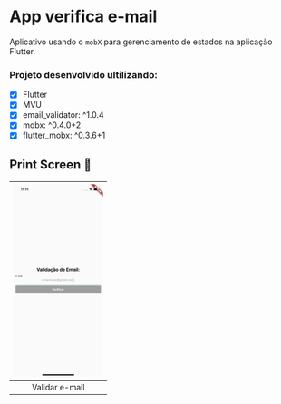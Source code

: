 # App verifica e-mail
 Aplicativo usando o `mobX` para gerenciamento de estados na aplicação Flutter.
 
  ### Projeto desenvolvido ultilizando:
  - [x] Flutter
  - [x] MVU
  - [x] email_validator: ^1.0.4
  - [x] mobx: ^0.4.0+2
  - [x] flutter_mobx: ^0.3.6+1
  
 ## Print Screen :foggy:

| ![mobx](printscreen/mobxImge.png) |
|:---:|
| Validar e-mail | 
